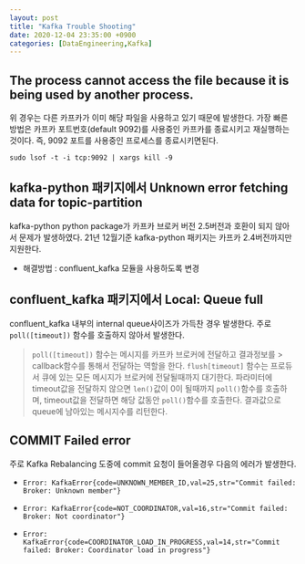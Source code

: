 ```yaml
---
layout: post
title: "Kafka Trouble Shooting"
date: 2020-12-04 23:35:00 +0900
categories: [DataEngineering,Kafka]
---
```


## The process cannot access the file because it is being used by another process.

위 경우는 다른 카프카가 이미 해당 파일을 사용하고 있기 때문에 발생한다. 가장 빠른 방법은 카프카 포트번호(default 9092)를 사용중인 카프카를 종료시키고 재실행하는 것이다.
즉, 9092 포트를 사용중인 프로세스를 종료시키면된다. 

```
sudo lsof -t -i tcp:9092 | xargs kill -9
```

## kafka-python 패키지에서 Unknown error fetching data for topic-partition

kafka-python python package가 카프카 브로커 버전 2.5버전과 호환이 되지 않아서 문제가 발생하였다. 21년 12월기준 kafka-python 패키지는 카프카 2.4버전까지만 지원한다.

- 해결방법 : confluent_kafka 모듈을 사용하도록 변경

## confluent_kafka 패키지에서 Local: Queue full

confluent_kafka 내부의 internal queue사이즈가 가득찬 경우 발생한다. 주로 `poll([timeout])` 함수를 호출하지 않아서 발생한다.

> `poll([timeout])` 함수는 메시지를 카프카 브로커에 전달하고 결과정보를 > callback함수를 통해서 전달하는 역할을 한다.
> `flush[timeout]` 함수는 프로듀서 큐에 있는 모든 메시지가 브로커에 전달될때까지 대기한다. 파라미터에 timeout값을 전달하지 않으면 `len()`값이 0이 될때까지 `poll()`함수를 호출하며, timeout값을 전달하면 해당 값동안 `poll()`함수를 호출한다. 결과값으로 queue에 남아있는 메시지수를 리턴한다.

## COMMIT Failed error

주로 Kafka Rebalancing 도중에 commit 요청이 들어올경우 다음의 에러가 발생한다.

- `Error: KafkaError{code=UNKNOWN_MEMBER_ID,val=25,str="Commit failed: Broker: Unknown member"}`

- `Error: KafkaError{code=NOT_COORDINATOR,val=16,str="Commit failed: Broker: Not coordinator"}`

- `Error: KafkaError{code=COORDINATOR_LOAD_IN_PROGRESS,val=14,str="Commit failed: Broker: Coordinator load in progress"}`

